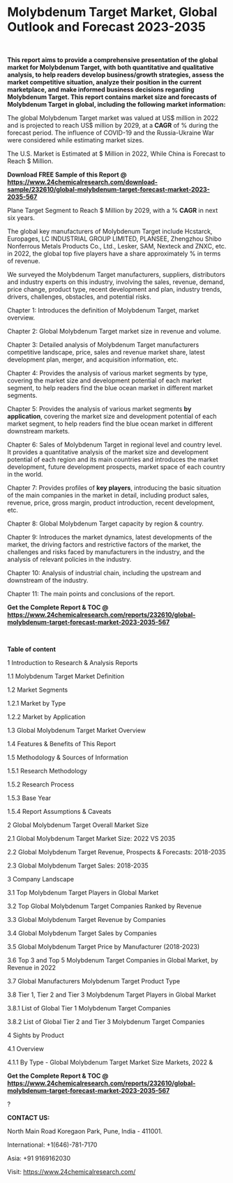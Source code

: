<h1>Molybdenum Target Market, Global Outlook and Forecast 2023-2035</h1><br/><p><strong>This report aims to provide a comprehensive presentation of the global market for Molybdenum Target, with both quantitative and qualitative analysis, to help readers develop business/growth strategies, assess the market competitive situation, analyze their position in the current marketplace, and make informed business decisions regarding Molybdenum Target. This report contains market size and forecasts of Molybdenum Target in global, including the following market information:</strong></p>
 
 
 
 <p>The global Molybdenum Target market was valued at US$ million in 2022 and is projected to reach US$ million by 2029, at a <strong>CAGR</strong> of % during the forecast period. The influence of COVID-19 and the Russia-Ukraine War were considered while estimating market sizes.</p>
 
 
 
 <p>The U.S. Market is Estimated at $ Million in 2022, While China is Forecast to Reach $ Million.</p>
 
 
 
 <div><b>Download FREE Sample of this Report @ <a href="https://www.24chemicalresearch.com/download-sample/232610/global-molybdenum-target-forecast-market-2023-2035-567">https://www.24chemicalresearch.com/download-sample/232610/global-molybdenum-target-forecast-market-2023-2035-567</a></b></div>
 
 
 
 <p>Plane Target Segment to Reach $ Million by 2029, with a % <strong>CAGR</strong> in next six years.</p>
 
 
 
 <p>The global key manufacturers of Molybdenum Target include Hcstarck, Europages, LC INDUSTRIAL GROUP LIMITED, PLANSEE, Zhengzhou Shibo Nonferrous Metals Products Co., Ltd., Lesker, SAM, Nexteck and ZNXC, etc. in 2022, the global top five players have a share approximately % in terms of revenue.</p>
 
 
 
 <p>We surveyed the Molybdenum Target manufacturers, suppliers, distributors and industry experts on this industry, involving the sales, revenue, demand, price change, product type, recent development and plan, industry trends, drivers, challenges, obstacles, and potential risks.</p>
 
 
 
 <p>Chapter 1: Introduces the definition of Molybdenum Target, market overview.</p>
 
 
 
 <p>Chapter 2: Global Molybdenum Target market size in revenue and volume.</p>
 
 
 
 <p>Chapter 3: Detailed analysis of Molybdenum Target manufacturers competitive landscape, price, sales and revenue market share, latest development plan, merger, and acquisition information, etc.</p>
 
 
 
 <p>Chapter 4: Provides the analysis of various market segments by type, covering the market size and development potential of each market segment, to help readers find the blue ocean market in different market segments.</p>
 
 
 
 <p>Chapter 5: Provides the analysis of various market segments <strong>by application</strong>, covering the market size and development potential of each market segment, to help readers find the blue ocean market in different downstream markets.</p>
 
 
 
 <p>Chapter 6: Sales of Molybdenum Target in regional level and country level. It provides a quantitative analysis of the market size and development potential of each region and its main countries and introduces the market development, future development prospects, market space of each country in the world.</p>
 
 
 
 <p>Chapter 7: Provides profiles of <strong>key players</strong>, introducing the basic situation of the main companies in the market in detail, including product sales, revenue, price, gross margin, product introduction, recent development, etc.</p>
 
 
 
 <p>Chapter 8: Global Molybdenum Target capacity by region & country.</p>
 
 
 
 <p>Chapter 9: Introduces the market dynamics, latest developments of the market, the driving factors and restrictive factors of the market, the challenges and risks faced by manufacturers in the industry, and the analysis of relevant policies in the industry.</p>
 
 
 
 <p>Chapter 10: Analysis of industrial chain, including the upstream and downstream of the industry.</p>
 
 
 
 <p>Chapter 11: The main points and conclusions of the report.</p>
 
 
 
 <div><b>Get the Complete Report & TOC @ <a href="https://www.24chemicalresearch.com/reports/232610/global-molybdenum-target-forecast-market-2023-2035-567">https://www.24chemicalresearch.com/reports/232610/global-molybdenum-target-forecast-market-2023-2035-567</a></b></div>
 
 
 
 <p><br />
 
 <b>Table of content</b></p>
 
 
 
 <p>1 Introduction to Research & Analysis Reports<br />
 
 1.1 Molybdenum Target Market Definition<br />
 
 1.2 Market Segments<br />
 
 1.2.1 Market by Type<br />
 
 1.2.2 Market by Application<br />
 
 1.3 Global Molybdenum Target Market Overview<br />
 
 1.4 Features & Benefits of This Report<br />
 
 1.5 Methodology & Sources of Information<br />
 
 1.5.1 Research Methodology<br />
 
 1.5.2 Research Process<br />
 
 1.5.3 Base Year<br />
 
 1.5.4 Report Assumptions & Caveats<br />
 
 2 Global Molybdenum Target Overall Market Size<br />
 
 2.1 Global Molybdenum Target Market Size: 2022 VS 2035<br />
 
 2.2 Global Molybdenum Target Revenue, Prospects & Forecasts: 2018-2035<br />
 
 2.3 Global Molybdenum Target Sales: 2018-2035<br />
 
 3 Company Landscape<br />
 
 3.1 Top Molybdenum Target Players in Global Market<br />
 
 3.2 Top Global Molybdenum Target Companies Ranked by Revenue<br />
 
 3.3 Global Molybdenum Target Revenue by Companies<br />
 
 3.4 Global Molybdenum Target Sales by Companies<br />
 
 3.5 Global Molybdenum Target Price by Manufacturer (2018-2023)<br />
 
 3.6 Top 3 and Top 5 Molybdenum Target Companies in Global Market, by Revenue in 2022<br />
 
 3.7 Global Manufacturers Molybdenum Target Product Type<br />
 
 3.8 Tier 1, Tier 2 and Tier 3 Molybdenum Target Players in Global Market<br />
 
 3.8.1 List of Global Tier 1 Molybdenum Target Companies<br />
 
 3.8.2 List of Global Tier 2 and Tier 3 Molybdenum Target Companies<br />
 
 4 Sights by Product<br />
 
 4.1 Overview<br />
 
 4.1.1 By Type - Global Molybdenum Target Market Size Markets, 2022 &</p>
 
 
 
 <div><b>Get the Complete Report & TOC @ <a href="https://www.24chemicalresearch.com/reports/232610/global-molybdenum-target-forecast-market-2023-2035-567">https://www.24chemicalresearch.com/reports/232610/global-molybdenum-target-forecast-market-2023-2035-567</a></b></div>
 
 
 
 <p>? </p>
 
 
 
 <p><b>CONTACT US:</b><br />
 
 North Main Road Koregaon Park, Pune, India - 411001.<br />
 
 International: +1(646)-781-7170<br />
 
 Asia: +91 9169162030<br />
 
 Visit: <a href="https://www.24chemicalresearch.com/">https://www.24chemicalresearch.com/</a></p>